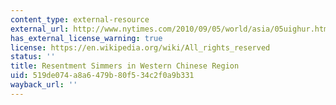 ```yaml
---
content_type: external-resource
external_url: http://www.nytimes.com/2010/09/05/world/asia/05uighur.html?pagewanted=all
has_external_license_warning: true
license: https://en.wikipedia.org/wiki/All_rights_reserved
status: ''
title: Resentment Simmers in Western Chinese Region
uid: 519de074-a8a6-479b-80f5-34c2f0a9b331
wayback_url: ''
---
```

